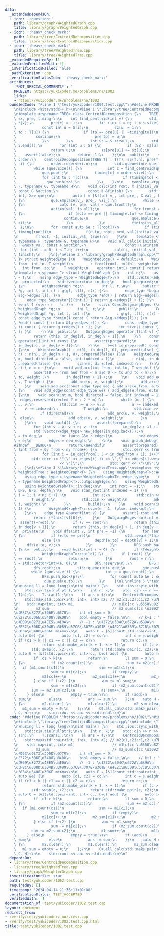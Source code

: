 ```yaml
---
data:
  _extendedDependsOn:
  - icon: ':question:'
    path: library/graph/WeightedGraph.cpp
    title: library/graph/WeightedGraph.cpp
  - icon: ':heavy_check_mark:'
    path: library/tree/CentroidDecomposition.cpp
    title: library/tree/CentroidDecomposition.cpp
  - icon: ':heavy_check_mark:'
    path: library/tree/WeightedTree.cpp
    title: library/tree/WeightedTree.cpp
  _extendedRequiredBy: []
  _extendedVerifiedWith: []
  _isVerificationFailed: false
  _pathExtension: cpp
  _verificationStatusIcon: ':heavy_check_mark:'
  attributes:
    '*NOT_SPECIAL_COMMENTS*': ''
    PROBLEM: https://yukicoder.me/problems/no/1002
    links:
    - https://yukicoder.me/problems/no/1002
  bundledCode: "#line 1 \"test/yukicoder/1002.test.cpp\"\n#define PROBLEM \"https://yukicoder.me/problems/no/1002\"\
    \n#include <bits/stdc++.h>\n\n#line 1 \"library/tree/CentroidDecomposition.cpp\"\
    \ntemplate <typename TREE> class CentroidDecomposition {\n    TREE T;\n    std::vector<int>\
    \ sz, pre, timing;\n\n    int find_centroid(int v) {\n        std::vector<int>\
    \ S{v};\n        pre[v] = -1;\n        for (int i = 0; i < S.size(); i++) {\n\
    \            const int u = S[i];\n            sz[u] = 1;\n            for (int\
    \ to : T[u]) {\n                if (to == pre[u] || ~timing[to])\n           \
    \         continue;\n                pre[to] = u;\n                S.push_back(to);\n\
    \            }\n        }\n        int SZ = S.size();\n        std::reverse(S.begin(),\
    \ S.end());\n        for (int u : S) {\n            if (SZ - sz[u] <= SZ / 2)\n\
    \                return u;\n            sz[pre[u]] += sz[u];\n        }\n    \
    \    assert(false);\n        return -1;\n    };\n\n  public:\n    std::vector<int>\
    \ order;\n    CentroidDecomposition(TREE T) : T(T), sz(T.n), pre(T.n), timing(T.n,\
    \ -1) {\n        order.reserve(T.n);\n        std::queue<int> que;\n        que.push(0);\n\
    \        while (que.size()) {\n            int c = find_centroid(que.front());\n\
    \            que.pop();\n            timing[c] = order.size();\n            order.push_back(c);\n\
    \            for (int to : T[c])\n                if (timing[to] < 0)\n      \
    \              que.push(to);\n        }\n    }\n\n    template <typename X, typename\
    \ F, typename G, typename H>\n    void calc(int root, X initial_val, const F &next_val,\
    \ const G &action,\n              const H &finish) {\n        std::queue<std::tuple<int,\
    \ int, X>> que;\n\n        auto f = [&](int v_, int pre_, X val_, bool is_all)\
    \ {\n            que.emplace(v_, pre_, val_);\n            while (que.size())\
    \ {\n                auto [v, pre, val] = que.front();\n                que.pop();\n\
    \                action(val, is_all);\n                for (const auto &e : T[v])\
    \ {\n                    if (e.to == pre || timing[e.to] <= timing[root])\n  \
    \                      continue;\n                    que.emplace(e.to, v, next_val(val,\
    \ e));\n                }\n            }\n            finish(is_all);\n      \
    \  };\n\n        for (const auto &e : T[root])\n            if (timing[e.to] >\
    \ timing[root])\n                f(e.to, root, next_val(initial_val, e), false);\n\
    \n        f(root, -1, initial_val, true);\n    }\n\n    template <typename X,\
    \ typename F, typename G, typename H>\n    void all_calc(X initial_val, const\
    \ F &next_val, const G &action,\n                  const H &finish) {\n      \
    \  for (int i = 0; i < T.n; i++)\n            calc(i, initial_val, next_val, action,\
    \ finish);\n    }\n};\n#line 2 \"library/graph/WeightedGraph.cpp\"\ntemplate <typename\
    \ T> struct WeightedEdge {\n    WeightedEdge() = default;\n    WeightedEdge(int\
    \ from, int to, T weight)\n        : from(from), to(to), weight(weight) {}\n \
    \   int from, to;\n    T weight;\n    operator int() const { return to; }\n};\n\
    \ntemplate <typename T> struct WeightedGraph {\n    int n;\n    using weight_type\
    \ = T;\n    using edge_type = WeightedEdge<T>;\n    std::vector<edge_type> edges;\n\
    \n  protected:\n    std::vector<int> in_deg;\n    bool prepared;\n    class OutgoingEdges\
    \ {\n        WeightedGraph *g;\n        int l, r;\n\n      public:\n        OutgoingEdges(WeightedGraph\
    \ *g, int l, int r) : g(g), l(l), r(r) {}\n        edge_type *begin() { return\
    \ &(g->edges[l]); }\n        edge_type *end() { return &(g->edges[r]); }\n   \
    \     edge_type &operator[](int i) { return g->edges[l + i]; }\n        int size()\
    \ const { return r - l; }\n    };\n    class ConstOutgoingEdges {\n        const\
    \ WeightedGraph *g;\n        int l, r;\n\n      public:\n        ConstOutgoingEdges(const\
    \ WeightedGraph *g, int l, int r)\n            : g(g), l(l), r(r) {}\n       \
    \ const edge_type *begin() const { return &(g->edges[l]); }\n        const edge_type\
    \ *end() const { return &(g->edges[r]); }\n        const edge_type &operator[](int\
    \ i) const { return g->edges[l + i]; }\n        int size() const { return r -\
    \ l; }\n    };\n\n  public:\n    OutgoingEdges operator[](int v) {\n        assert(prepared);\n\
    \        return {this, in_deg[v], in_deg[v + 1]};\n    }\n    const ConstOutgoingEdges\
    \ operator[](int v) const {\n        assert(prepared);\n        return {this,\
    \ in_deg[v], in_deg[v + 1]};\n    }\n\n    bool is_prepared() const { return prepared;\
    \ }\n\n    WeightedGraph() : n(0), in_deg(1, 0), prepared(false) {}\n    WeightedGraph(int\
    \ n) : n(n), in_deg(n + 1, 0), prepared(false) {}\n    WeightedGraph(int n, int\
    \ m, bool directed = false, int indexed = 1)\n        : n(n), in_deg(n + 1, 0),\
    \ prepared(false) {\n        scan(m, directed, indexed);\n    }\n\n    void resize(int\
    \ n) { n = n; }\n\n    void add_arc(int from, int to, T weight) {\n        assert(!prepared);\n\
    \        assert(0 <= from and from < n and 0 <= to and to < n);\n        edges.emplace_back(from,\
    \ to, weight);\n        in_deg[from + 1]++;\n    }\n    void add_edge(int u, int\
    \ v, T weight) {\n        add_arc(u, v, weight);\n        add_arc(v, u, weight);\n\
    \    }\n    void add_arc(const edge_type &e) { add_arc(e.from, e.to, e.weight);\
    \ }\n    void add_edge(const edge_type &e) { add_edge(e.from, e.to, e.weight);\
    \ }\n\n    void scan(int m, bool directed = false, int indexed = 1) {\n      \
    \  edges.reserve(directed ? m : 2 * m);\n        while (m--) {\n            int\
    \ u, v;\n            std::cin >> u >> v;\n            u -= indexed;\n        \
    \    v -= indexed;\n            T weight;\n            std::cin >> weight;\n \
    \           if (directed)\n                add_arc(u, v, weight);\n          \
    \  else\n                add_edge(u, v, weight);\n        }\n        build();\n\
    \    }\n\n    void build() {\n        assert(!prepared);\n        prepared = true;\n\
    \        for (int v = 0; v < n; v++)\n            in_deg[v + 1] += in_deg[v];\n\
    \        std::vector<edge_type> new_edges(in_deg.back());\n        auto counter\
    \ = in_deg;\n        for (auto &&e : edges)\n            new_edges[counter[e.from]++]\
    \ = e;\n        edges = new_edges;\n    }\n\n    void graph_debug() const {\n\
    #ifndef __DEBUG\n        return;\n#endif\n        assert(prepared);\n        for\
    \ (int from = 0; from < n; from++) {\n            std::cerr << from << \";\";\n\
    \            for (int i = in_deg[from]; i < in_deg[from + 1]; i++)\n         \
    \       std::cerr << \"(\" << edges[i].to << \",\" << edges[i].weight\n      \
    \                    << \")\";\n            std::cerr << \"\\n\";\n        }\n\
    \    }\n};\n#line 3 \"library/tree/WeightedTree.cpp\"\ntemplate <typename T> struct\
    \ WeightedTree : WeightedGraph<T> {\n    using WeightedGraph<T>::WeightedGraph;\n\
    \    using edge_type = typename WeightedGraph<T>::edge_type;\n    using OutgoingEdges\
    \ = typename WeightedGraph<T>::OutgoingEdges;\n    using WeightedGraph<T>::n;\n\
    \    using WeightedGraph<T>::in_deg;\n\n    int root = -1;\n    std::vector<int>\
    \ DFS, BFS, depth;\n\n    void scan_root(int indexed = 1) {\n        for (int\
    \ i = 1; i < n; i++) {\n            int p;\n            std::cin >> p;\n     \
    \       T weight;\n            std::cin >> weight;\n            add_edge(p - indexed,\
    \ i, weight);\n        }\n        build();\n    }\n    void scan(int indexed =\
    \ 1) {\n        WeightedGraph<T>::scan(n - 1, false, indexed);\n        build();\n\
    \    }\n\n    edge_type &parent(int v) {\n        assert(~root and root != v);\n\
    \        return (*this)[v][0];\n    }\n    OutgoingEdges son(int v) {\n      \
    \  assert(~root);\n        if (v == root)\n            return {this, in_deg[v],\
    \ in_deg[v + 1]};\n        return {this, in_deg[v] + 1, in_deg[v + 1]};\n    }\n\
    \n  private:\n    void dfs(int v, int pre = -1) {\n        for (auto &e : (*this)[v])\
    \ {\n            if (e.to == pre)\n                std::swap((*this)[v][0], e);\n\
    \            else {\n                depth[e.to] = depth[v] + 1;\n           \
    \     dfs(e.to, v);\n            }\n        }\n        DFS.push_back(v);\n   \
    \ }\n\n  public:\n    void build(int r = 0) {\n        if (!WeightedGraph<T>::is_prepared())\n\
    \            WeightedGraph<T>::build();\n        if (~root) {\n            assert(r\
    \ == root);\n            return;\n        }\n        root = r;\n        depth\
    \ = std::vector<int>(n, 0);\n        DFS.reserve(n);\n        BFS.reserve(n);\n\
    \        dfs(root);\n        std::queue<int> que;\n        que.push(root);\n \
    \       while (que.size()) {\n            int p = que.front();\n            que.pop();\n\
    \            BFS.push_back(p);\n            for (const auto &e : son(p))\n   \
    \             que.push(e.to);\n        }\n    }\n};\n#line 6 \"test/yukicoder/1002.test.cpp\"\
    \n\nusing ll = long long;\n\nint main() {\n    std::ios::sync_with_stdio(false);\n\
    \    std::cin.tie(nullptr);\n\n    int n, k;\n    std::cin >> n >> k;\n    WeightedTree<int>\
    \ T(n);\n    T.scan(1);\n\n    ll ans = 0;\n\n    CentroidDecomposition CD(T);\n\
    \    std::map<std::pair<int, int>, int> m2; // m2[c1,c2]:c1,c2 \u7D44\u306E\u6570\
    \n    std::map<int, int> m1,                 // m1[c]:c \u5358\u8272\u306E\u6570\
    \n        m2_sum;                            // m2_sum[c]:c \u3092\u542B\u3080\
    \u4E8C\u8272\u306E\u6570\n    int m1_sum = 0;                        // \u5358\
    \u8272\u306E\u5408\u8A08\n    bool empty = false;\n\n    // k+1 : \u8272\u304C\
    \u4E09\u8272\u4EE5\u4E0A\n    // -1 : \u8272\u304C\u672A\u5B9A\n    // \u8272\u306F\
    \u5F8C\u308D\u304B\u3089\u57CB\u307E\u308B \u4E21\u65B9\u57CB\u307E\u3063\u305F\
    \u5834\u5408\u306F minmax\n\n    auto F = [&](const std::pair<int, int> &cc, const\
    \ auto &e) {\n        auto [c1, c2] = cc;\n        int c = e.weight;\n       \
    \ if (c1 > k || c1 == c || c2 == c)\n            return cc;\n        if (~c1)\n\
    \            return std::make_pair(k + 1, k + 1);\n        if (c > c2)\n     \
    \       std::swap(c, c2);\n        return std::make_pair(c, c2);\n    };\n   \
    \ auto G = [&](std::pair<int, int> cc, bool add) {\n        auto [c1, c2] = cc;\n\
    \        if (c1 > k)\n            return;\n        ll sum = 0;\n        if (~c1)\
    \ {\n            if (m2.count(cc))\n                sum += m2[cc];\n         \
    \   if (m1.count(c1))\n                sum += m1[c1];\n            if (m1.count(c2))\n\
    \                sum += m1[c2];\n            if (empty)\n                sum++;\n\
    \            m2[cc]++;\n            m2_sum[c1]++;\n            m2_sum[c2]++;\n\
    \        } else if (~c2) {\n            sum += m1_sum;\n            if (m1.count(c2))\n\
    \                sum -= m1[c2];\n            if (m2_sum.count(c2))\n         \
    \       sum += m2_sum[c2];\n            m1_sum++;\n            m1[c2]++;\n   \
    \     } else\n            empty = true;\n\n        if (add)\n            ans +=\
    \ sum;\n        else\n            ans -= sum;\n    };\n    auto H = [&](bool add)\
    \ {\n        m2.clear();\n        m1.clear();\n        m2_sum.clear();\n     \
    \   m1_sum = empty = 0;\n    };\n\n    CD.all_calc(std::make_pair(-1, -1), F,\
    \ G, H);\n\n    std::cout << ans << std::endl;\n}\n"
  code: "#define PROBLEM \"https://yukicoder.me/problems/no/1002\"\n#include <bits/stdc++.h>\n\
    \n#include \"library/tree/CentroidDecomposition.cpp\"\n#include \"library/tree/WeightedTree.cpp\"\
    \n\nusing ll = long long;\n\nint main() {\n    std::ios::sync_with_stdio(false);\n\
    \    std::cin.tie(nullptr);\n\n    int n, k;\n    std::cin >> n >> k;\n    WeightedTree<int>\
    \ T(n);\n    T.scan(1);\n\n    ll ans = 0;\n\n    CentroidDecomposition CD(T);\n\
    \    std::map<std::pair<int, int>, int> m2; // m2[c1,c2]:c1,c2 \u7D44\u306E\u6570\
    \n    std::map<int, int> m1,                 // m1[c]:c \u5358\u8272\u306E\u6570\
    \n        m2_sum;                            // m2_sum[c]:c \u3092\u542B\u3080\
    \u4E8C\u8272\u306E\u6570\n    int m1_sum = 0;                        // \u5358\
    \u8272\u306E\u5408\u8A08\n    bool empty = false;\n\n    // k+1 : \u8272\u304C\
    \u4E09\u8272\u4EE5\u4E0A\n    // -1 : \u8272\u304C\u672A\u5B9A\n    // \u8272\u306F\
    \u5F8C\u308D\u304B\u3089\u57CB\u307E\u308B \u4E21\u65B9\u57CB\u307E\u3063\u305F\
    \u5834\u5408\u306F minmax\n\n    auto F = [&](const std::pair<int, int> &cc, const\
    \ auto &e) {\n        auto [c1, c2] = cc;\n        int c = e.weight;\n       \
    \ if (c1 > k || c1 == c || c2 == c)\n            return cc;\n        if (~c1)\n\
    \            return std::make_pair(k + 1, k + 1);\n        if (c > c2)\n     \
    \       std::swap(c, c2);\n        return std::make_pair(c, c2);\n    };\n   \
    \ auto G = [&](std::pair<int, int> cc, bool add) {\n        auto [c1, c2] = cc;\n\
    \        if (c1 > k)\n            return;\n        ll sum = 0;\n        if (~c1)\
    \ {\n            if (m2.count(cc))\n                sum += m2[cc];\n         \
    \   if (m1.count(c1))\n                sum += m1[c1];\n            if (m1.count(c2))\n\
    \                sum += m1[c2];\n            if (empty)\n                sum++;\n\
    \            m2[cc]++;\n            m2_sum[c1]++;\n            m2_sum[c2]++;\n\
    \        } else if (~c2) {\n            sum += m1_sum;\n            if (m1.count(c2))\n\
    \                sum -= m1[c2];\n            if (m2_sum.count(c2))\n         \
    \       sum += m2_sum[c2];\n            m1_sum++;\n            m1[c2]++;\n   \
    \     } else\n            empty = true;\n\n        if (add)\n            ans +=\
    \ sum;\n        else\n            ans -= sum;\n    };\n    auto H = [&](bool add)\
    \ {\n        m2.clear();\n        m1.clear();\n        m2_sum.clear();\n     \
    \   m1_sum = empty = 0;\n    };\n\n    CD.all_calc(std::make_pair(-1, -1), F,\
    \ G, H);\n\n    std::cout << ans << std::endl;\n}\n"
  dependsOn:
  - library/tree/CentroidDecomposition.cpp
  - library/tree/WeightedTree.cpp
  - library/graph/WeightedGraph.cpp
  isVerificationFile: true
  path: test/yukicoder/1002.test.cpp
  requiredBy: []
  timestamp: '2024-04-14 21:36:11+09:00'
  verificationStatus: TEST_ACCEPTED
  verifiedWith: []
documentation_of: test/yukicoder/1002.test.cpp
layout: document
redirect_from:
- /verify/test/yukicoder/1002.test.cpp
- /verify/test/yukicoder/1002.test.cpp.html
title: test/yukicoder/1002.test.cpp
---
```

